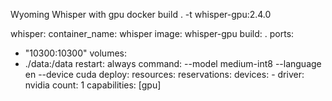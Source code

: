 Wyoming Whisper with gpu
docker build . -t whisper-gpu:2.4.0

whisper:
  container_name: whisper
  image: whisper-gpu
  build: .
  ports:
  - "10300:10300"
  volumes:
  - ./data:/data
  restart: always
  command: --model medium-int8 --language en --device cuda
  deploy:
    resources:
      reservations:
        devices:
          - driver: nvidia
            count: 1
            capabilities: [gpu]            
